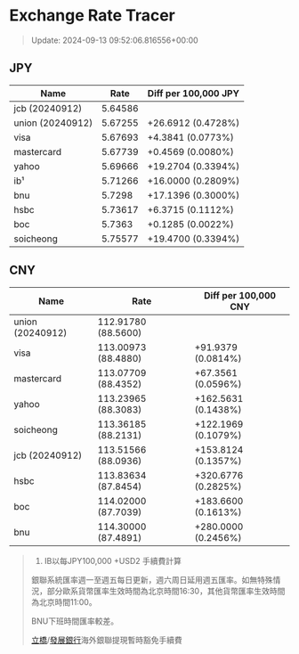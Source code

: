 # Exchange Rate Tracer

> Update: 2024-09-13 09:52:06.816556+00:00

## JPY

| Name             |    Rate | Diff per 100,000 JPY   |
|------------------|---------|------------------------|
| jcb (20240912)   | 5.64586 |                        |
| union (20240912) | 5.67255 | +26.6912 (0.4728%)     |
| visa             | 5.67693 | +4.3841 (0.0773%)      |
| mastercard       | 5.67739 | +0.4569 (0.0080%)      |
| yahoo            | 5.69666 | +19.2704 (0.3394%)     |
| ib¹              | 5.71266 | +16.0000 (0.2809%)     |
| bnu              | 5.7298  | +17.1396 (0.3000%)     |
| hsbc             | 5.73617 | +6.3715 (0.1112%)      |
| boc              | 5.7363  | +0.1285 (0.0022%)      |
| soicheong        | 5.75577 | +19.4700 (0.3394%)     |

## CNY

| Name             | Rate                | Diff per 100,000 CNY   |
|------------------|---------------------|------------------------|
| union (20240912) | 112.91780	(88.5600) |                        |
| visa             | 113.00973	(88.4880) | +91.9379 (0.0814%)     |
| mastercard       | 113.07709	(88.4352) | +67.3561 (0.0596%)     |
| yahoo            | 113.23965	(88.3083) | +162.5631 (0.1438%)    |
| soicheong        | 113.36185	(88.2131) | +122.1969 (0.1079%)    |
| jcb (20240912)   | 113.51566	(88.0936) | +153.8124 (0.1357%)    |
| hsbc             | 113.83634	(87.8454) | +320.6776 (0.2825%)    |
| boc              | 114.02000	(87.7039) | +183.6600 (0.1613%)    |
| bnu              | 114.30000	(87.4891) | +280.0000 (0.2456%)    |


> 1. IB以每JPY100,000 +USD2 手續費計算
>
> 銀聯系統匯率週一至週五每日更新，週六周日延用週五匯率。如無特殊情況，部分歐系貨幣匯率生效時間為北京時間16:30，其他貨幣匯率生效時間為北京時間11:00。
>
> BNU下班時間匯率較差。
>
> [立橋](https://www.wlbank.com.mo/uploads/ueditor/file/20181211/1544536513900230.pdf)/[發展銀行](https://www.mdb.com.mo/Service_Charges_20230728.pdf)海外銀聯提現暫時豁免手續費

